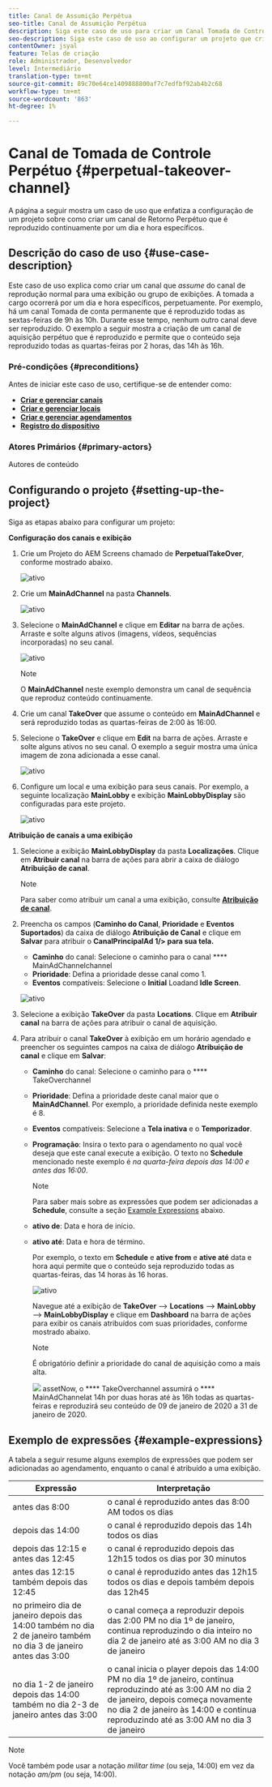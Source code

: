 ```yaml
---
title: Canal de Assumição Perpétua
seo-title: Canal de Assumição Perpétua
description: Siga este caso de uso para criar um Canal Tomada de Controle Perpétuo.
seo-description: Siga este caso de uso ao configurar um projeto que crie um canal de Retorno Perpétuo que será reproduzido por um dia e hora específicos continuamente.
contentOwner: jsyal
feature: Telas de criação
role: Administrador, Desenvolvedor
level: Intermediário
translation-type: tm+mt
source-git-commit: 89c70e64ce1409888800af7c7edfbf92ab4b2c68
workflow-type: tm+mt
source-wordcount: '863'
ht-degree: 1%

---
```



# Canal de Tomada de Controle Perpétuo {#perpetual-takeover-channel}

A página a seguir mostra um caso de uso que enfatiza a configuração de um projeto sobre como criar um canal de Retorno Perpétuo que é reproduzido continuamente por um dia e hora específicos.

## Descrição do caso de uso {#use-case-description}

Este caso de uso explica como criar um canal que *assume* do canal de reprodução normal para uma exibição ou grupo de exibições. A tomada a cargo ocorrerá por um dia e hora específicos, perpetuamente.
Por exemplo, há um canal Tomada de conta permanente que é reproduzido todas as sextas-feiras de 9h às 10h. Durante esse tempo, nenhum outro canal deve ser reproduzido. O exemplo a seguir mostra a criação de um canal de aquisição perpétuo que é reproduzido e permite que o conteúdo seja reproduzido todas as quartas-feiras por 2 horas, das 14h às 16h.

### Pré-condições {#preconditions}

Antes de iniciar este caso de uso, certifique-se de entender como:

* **[Criar e gerenciar canais](managing-channels.md)**
* **[Criar e gerenciar locais](managing-locations.md)**
* **[Criar e gerenciar agendamentos](managing-schedules.md)**
* **[Registro do dispositivo](device-registration.md)**

### Atores Primários {#primary-actors}

Autores de conteúdo

## Configurando o projeto {#setting-up-the-project}

Siga as etapas abaixo para configurar um projeto:

**Configuração dos canais e exibição**

1. Crie um Projeto do AEM Screens chamado de **PerpetualTakeOver**, conforme mostrado abaixo.

   ![ativo](assets/p_usecase1.png)

1. Crie um **MainAdChannel** na pasta **Channels**.

   ![ativo](assets/p_usecase2.png)

1. Selecione o **MainAdChannel** e clique em **Editar** na barra de ações. Arraste e solte alguns ativos (imagens, vídeos, sequências incorporadas) no seu canal.

   ![ativo](assets/p_usecase3.png)


   >[!NOTE]
   >O **MainAdChannel** neste exemplo demonstra um canal de sequência que reproduz conteúdo continuamente.

1. Crie um canal **TakeOver** que assume o conteúdo em **MainAdChannel** e será reproduzido todas as quartas-feiras de 2:00 às 16:00.

1. Selecione o **TakeOver** e clique em **Edit** na barra de ações. Arraste e solte alguns ativos no seu canal. O exemplo a seguir mostra uma única imagem de zona adicionada a esse canal.

   ![ativo](assets/p_usecase4.png)

1. Configure um local e uma exibição para seus canais. Por exemplo, a seguinte localização **MainLobby** e exibição **MainLobbyDisplay** são configuradas para este projeto.

   ![ativo](assets/p_usecase5.png)

**Atribuição de canais a uma exibição**

1. Selecione a exibição **MainLobbyDisplay** da pasta **Localizações**. Clique em **Atribuir canal** na barra de ações para abrir a caixa de diálogo **Atribuição de canal**.

   >[!NOTE]
   >Para saber como atribuir um canal a uma exibição, consulte **[Atribuição de canal](channel-assignment.md)**.

1. Preencha os campos (**Caminho do Canal**, **Prioridade** e **Eventos Suportados**) da caixa de diálogo **Atribuição de Canal** e clique em **Salvar** para atribuir o **CanalPrincipalAd 1/> para sua tela.**

   * **Caminho** do canal: Selecione o caminho para o canal  **** MainAdChannelchannel
   * **Prioridade**: Defina a prioridade desse canal como 1.
   * **Eventos** compatíveis: Selecione o  **Initial** Loadand  **Idle Screen**.

   ![ativo](assets/p_usecase6.png)

1. Selecione a exibição **TakeOver** da pasta **Locations**. Clique em **Atribuir canal** na barra de ações para atribuir o canal de aquisição.

1. Para atribuir o canal **TakeOver** à exibição em um horário agendado e preencher os seguintes campos na caixa de diálogo **Atribuição de canal** e clique em **Salvar**:

   * **Caminho** do canal: Selecione o caminho para o  **** TakeOverchannel
   * **Prioridade**: Defina a prioridade deste canal maior que o  **MainAdChannel**. Por exemplo, a prioridade definida neste exemplo é 8.
   * **Eventos** compatíveis: Selecione a  **Tela inativa** e o  **Temporizador**.
   * **Programação**: Insira o texto para o agendamento no qual você deseja que este canal execute a exibição. O texto no **Schedule** mencionado neste exemplo é *na quarta-feira depois das 14:00 e antes das 16:00*.

      >[!NOTE]
      >Para saber mais sobre as expressões que podem ser adicionadas a **Schedule**, consulte a seção [Example Expressions](#example-expressions) abaixo.
   * **ativo de**: Data e hora de início.
   * **ativo até**: Data e hora de término.

      Por exemplo, o texto em **Schedule** e **ative from** e **ative até** data e hora aqui permite que o conteúdo seja reproduzido todas as quartas-feiras, das 14 horas às 16 horas.


      ![ativo](assets/p_usecase7.png)

      Navegue até a exibição de **TakeOver** —> **Locations** —> **MainLobby** —> **MainLobbyDisplay** e clique em **Dashboard** na barra de ações para exibir os canais atribuídos com suas prioridades, conforme mostrado abaixo.

      >[!NOTE]
      >É obrigatório definir a prioridade do canal de aquisição como a mais alta.

      ![](assets/p_usecase8.png)
assetNow, o  **** TakeOverchannel assumirá o  **** MainAdChannelat 14h por duas horas até às 16h todas as quartas-feiras e reproduzirá seu conteúdo de 09 de janeiro de 2020 a 31 de janeiro de 2020.

## Exemplo de expressões {#example-expressions}

A tabela a seguir resume alguns exemplos de expressões que podem ser adicionadas ao agendamento, enquanto o canal é atribuído a uma exibição.

| **Expressão** | **Interpretação** |
|---|---|
| antes das 8:00 | o canal é reproduzido antes das 8:00 AM todos os dias |
| depois das 14:00 | o canal é reproduzido depois das 14h todos os dias |
| depois das 12:15 e antes das 12:45 | o canal é reproduzido depois das 12h15 todos os dias por 30 minutos |
| antes das 12:15 também depois das 12:45 | o canal é reproduzido antes das 12h15 todos os dias e depois também depois das 12h45 |
| no primeiro dia de janeiro depois das 14:00 também no dia 2 de janeiro também no dia 3 de janeiro antes das 3:00 | o canal começa a reproduzir depois das 2:00 PM no dia 1º de janeiro, continua reproduzindo o dia inteiro no dia 2 de janeiro até as 3:00 AM no dia 3 de janeiro |
| no dia 1-2 de janeiro depois das 14:00 também no dia 2-3 de janeiro antes das 3:00 | o canal inicia o player depois das 14:00 PM no dia 1º de janeiro, continua reproduzindo até as 3:00 AM no dia 2 de janeiro, depois começa novamente no dia 2 de janeiro às 14:00 e continua reproduzindo até as 3:00 AM no dia 3 de janeiro |

>[!NOTE]
>
>Você também pode usar a notação _militar time_ (ou seja, 14:00) em vez da notação *am/pm* (ou seja, 14:00).
